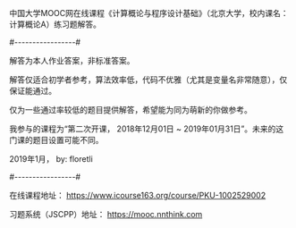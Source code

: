 中国大学MOOC网在线课程《计算概论与程序设计基础》（北京大学，校内课名：计算概论A）练习题解答。


#-----------------#


解答为本人作业答案，非标准答案。


解答仅适合初学者参考，算法效率低，代码不优雅（尤其是变量名非常随意），仅保证能通过。


仅为一些通过率较低的题目提供解答，希望能为同为萌新的你做参考。


我参与的课程为“第二次开课， 2018年12月01日 ~ 2019年01月31日”。未来的这门课的题目设置可能不同。





2019年1月，
by: floretli



#-----------------#


在线课程地址：
https://www.icourse163.org/course/PKU-1002529002 


习题系统（JSCPP）地址：
https://mooc.nnthink.com 


